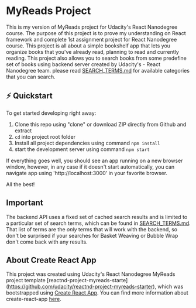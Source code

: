 # MyReads Project

This is my version of MyReads project for Udacity's React Nanodegree course. The purpose of this project is to prove my understanding on React framework and complete 1st assignment project for React Nanodegree course. This project is all about a simple bookshelf app that lets you organize books that you've already read, planning to read and currently reading. This project also allows you to search books from some predefine set of books using backend server created by Udacity's - React Nanodegree team. please read [SEARCH_TERMS.md](SEARCH_TERMS.md) for available categories that you can search.


## :zap: Quickstart

To get started developing right away:

1. Clone this repo using "clone" or download ZIP directly from Github and extract
2. `cd` into project root folder
3. Install all project dependencies using command `npm install`
4. start the development server using command `npm start`

If everything goes well, you should see an app running on a new browser window, however, in any case if it doesn't start automatically, you can navigate app using 'http://localhost:3000' in your favorite browser.

All the best!

## Important
The backend API uses a fixed set of cached search results and is limited to a particular set of search terms, which can be found in [SEARCH_TERMS.md](SEARCH_TERMS.md). That list of terms are the _only_ terms that will work with the backend, so don't be surprised if your searches for Basket Weaving or Bubble Wrap don't come back with any results.

## About Create React App

This project was created using Udacity's React Nanodegree MyReads project template [reactnd-project-myreads-starte] (https://github.com/udacity/reactnd-project-myreads-starter), which was bootstrapped using [Create React App](https://github.com/facebookincubator/create-react-app). You can find more information about create-react-app [here](https://github.com/facebookincubator/create-react-app/blob/master/packages/react-scripts/template/README.md).